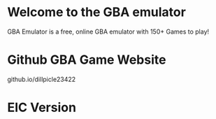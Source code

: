 # Welcome to the GBA emulator

GBA Emulator is a free, online GBA emulator with 150+ Games to play!

# Github GBA Game Website
github.io/dillpicle23422
# EIC Version


<br>

